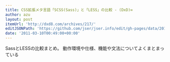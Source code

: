 ```yaml
---
title: CSS拡張メタ言語「SCSS(Sass)」と「LESS」の比較 - (DxD)∞
author: azu
layout: post
itemUrl: 'http://dxd8.com/archives/217/'
editJSONPath: 'https://github.com/jser/jser.info/edit/gh-pages/data/2011/03/index.json'
date: '2011-03-10T00:49:00+00:00'
---
```

SassとLESSの比較まとめ。
動作環境や仕様、機能や文法についてよくまとまっている
